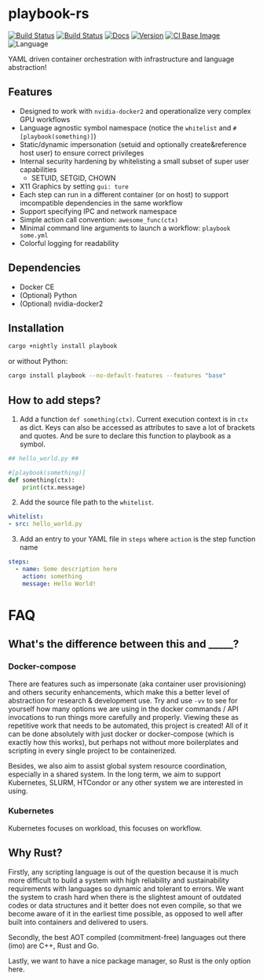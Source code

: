 # playbook-rs

[![Build Status](https://img.shields.io/travis/aleozlx/playbook-rs/master.svg?style=flat-square&label=master)](https://travis-ci.org/aleozlx/playbook-rs)
[![Build Status](https://img.shields.io/travis/aleozlx/playbook-rs/dev.svg?style=flat-square&label=nightly)](https://travis-ci.org/aleozlx/playbook-rs)
[![Docs](https://img.shields.io/badge/docs.rs-playbook-blue.svg?style=flat-square)](https://docs.rs/playbook)
[![Version](https://img.shields.io/crates/v/playbook.svg?style=flat-square)](https://crates.io/crates/playbook)
[![CI Base Image](https://img.shields.io/docker/automated/aleozlx/playbook-test.svg?style=flat-square)](https://hub.docker.com/r/aleozlx/playbook-test/tags/)
![Language](https://img.shields.io/github/languages/top/aleozlx/playbook-rs.svg?style=flat-square)


YAML driven container orchestration with infrastructure and language abstraction!

## Features

* Designed to work with `nvidia-docker2` and operationalize very complex GPU workflows
* Language agnostic symbol namespace (notice the `whitelist` and `#[playbook(something)]`)
* Static/dynamic impersonation (setuid and optionally create&reference host user) to ensure correct privileges
* Internal security hardening by whitelisting a small subset of super user capabilities
  * SETUID, SETGID, CHOWN
* X11 Graphics by setting `gui: ture`
* Each step can run in a different container (or on host) to support imcompatible dependencies in the same workflow
* Support specifying IPC and network namespace
* Simple action call convention: `awesome_func(ctx)`
* Minimal command line arguments to launch a workflow: `playbook some.yml`
* Colorful logging for readability

## Dependencies

* Docker CE
* (Optional) Python
* (Optional) nvidia-docker2

## Installation

```sh
cargo +nightly install playbook
```

or without Python:

```sh
cargo install playbook --no-default-features --features "base"
```

## How to add steps?

1. Add a function `def something(ctx)`. Current execution context is in `ctx` as dict. Keys can also be accessed as attributes to save a lot of brackets and quotes. And be sure to declare this function to playbook as a symbol.

```python
## hello_world.py ##

#[playbook(something)]
def something(ctx):
    print(ctx.message)
```

2. Add the source file path to the `whitelist`.

```yml
whitelist:
- src: hello_world.py
```

3. Add an entry to your YAML file in `steps` where `action` is the step function name

```yml
steps:
  - name: Some description here
    action: something
    message: Hello World!
```

# FAQ

## What's the difference between this and _____?

### Docker-compose

There are features such as impersonate (aka container user provisioning) and others security enhancements,
which make this a better level of abstraction for research & development use.
Try and use `-vv` to see for yourself how many options we are using in the docker commands / API invocations to run things more carefully and properly.
Viewing these as repetitive work that needs to be automated, this project is created!
All of it can be done absolutely with just docker or docker-compose (which is exactly how this works), but perhaps not without more boilerplates and scripting in every single project to be containerized.

Besides, we also aim to assist global system resource coordination, especially in a shared system.
In the long term, we aim to support Kubernetes, SLURM, HTCondor or any other system we are interested in using.

### Kubernetes

Kubernetes focuses on workload, this focuses on workflow.

## Why Rust?

Firstly, any scripting language is out of the question because it is much more difficult to build a system with high reliability and sustainability requirements with languages so dynamic and tolerant to errors.
We want the system to crash hard when there is the slightest amount of outdated codes or data structures and it better does not even compile, so that we become aware of it in the earliest time possible, as opposed to well after built into containers and delivered to users.

Secondly, the best AOT compiled (commitment-free) languages out there (imo) are C++, Rust and Go.

Lastly, we want to have a nice package manager, so Rust is the only option here.
